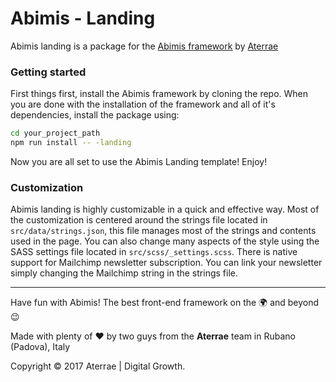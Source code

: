 # Abimis - Landing
Abimis landing is a package for the [Abimis framework](https://github.com/aterrae/abimis) by [Aterrae](https://aterrae.com)

### Getting started
First things first, install the Abimis framework by cloning the repo.
When you are done with the installation of the framework and all of it's dependencies, install the package using:
```bash
cd your_project_path
npm run install -- -landing
```
Now you are all set to use the Abimis Landing template! Enjoy!

### Customization
Abimis landing is highly customizable in a quick and effective way.
Most of the customization is centered around the strings file located in `src/data/strings.json`, this file manages most of the strings and contents used in the page.
You can also change many aspects of the style using the SASS settings file located in `src/scss/_settings.scss`.
There is native support for Mailchimp newsletter subscription. You can link your newsletter simply changing the Mailchimp string in the strings file.

---
Have fun with Abimis! The best front-end framework on the 🌍 and beyond 😉

Made with plenty of ❤️ by two guys from the **Aterrae** team in Rubano (Padova), Italy

Copyright © 2017 Aterrae | Digital Growth.
